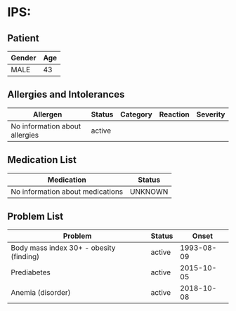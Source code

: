 # IPS:

## Patient

|Gender|Age|
|---|---|
|MALE|43|

## Allergies and Intolerances

|Allergen|Status|Category|Reaction|Severity|
|---|---|---|---|---|
|No information about allergies|active||||

## Medication List

|Medication|Status|
|---|---|
|No information about medications|UNKNOWN|

## Problem List

|Problem|Status|Onset|
|---|---|---|
|Body mass index 30+ - obesity (finding)|active|1993-08-09|
|Prediabetes|active|2015-10-05|
|Anemia (disorder)|active|2018-10-08|

